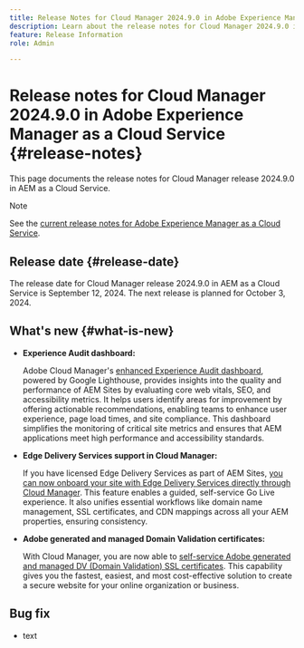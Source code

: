 ```yaml
---
title: Release Notes for Cloud Manager 2024.9.0 in Adobe Experience Manager as a Cloud Service
description: Learn about the release notes for Cloud Manager 2024.9.0 in AEM as a Cloud Service.
feature: Release Information
role: Admin

---
```

# Release notes for Cloud Manager 2024.9.0 in Adobe Experience Manager as a Cloud Service {#release-notes}

This page documents the release notes for Cloud Manager release 2024.9.0 in AEM as a Cloud Service.

>[!NOTE]
>
>See the [current release notes for Adobe Experience Manager as a Cloud Service](/help/release-notes/release-notes-cloud/release-notes-current.md).

## Release date {#release-date}

The release date for Cloud Manager release 2024.9.0 in AEM as a Cloud Service is September 12, 2024. The next release is planned for October 3, 2024.

## What's new {#what-is-new}

* **Experience Audit dashboard:**

    Adobe Cloud Manager's [enhanced Experience Audit dashboard](/help/implementing/cloud-manager/experience-audit-dashboard.md), powered by Google Lighthouse, provides insights into the quality and performance of AEM Sites by evaluating core web vitals, SEO, and accessibility metrics. It helps users identify areas for improvement by offering actionable recommendations, enabling teams to enhance user experience, page load times, and site compliance. This dashboard simplifies the monitoring of critical site metrics and ensures that AEM applications meet high performance and accessibility standards.

* **Edge Delivery Services support in Cloud Manager:**

    If you have licensed Edge Delivery Services as part of AEM Sites, [you can now onboard your site with Edge Delivery Services directly through Cloud Manager](/help/implementing/cloud-manager/edge-delivery-services.md). This feature enables a guided, self-service Go Live experience. It also unifies essential workflows like domain name management, SSL certificates, and CDN mappings across all your AEM properties, ensuring consistency.

* **Adobe generated and managed Domain Validation certificates:**

    With Cloud Manager, you are now able to [self-service Adobe generated and managed DV (Domain Validation) SSL certificates](/help/implementing/cloud-manager/managing-ssl-certifications/domain-validated-certificates.md). This capability gives you the fastest, easiest, and most cost-effective solution to create a secure website for your online organization or business.



<!--
## Early adoption program {#early-adoption}

For a chance to test some upcoming features, be a part of Adobe's early adoption program. -->


## Bug fix

* text
